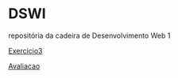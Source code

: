 # DSWI

repositória da cadeira de Desenvolvimento Web 1

<a href="https://matheusfmb.github.io/DSWI/exercicio3/index.html" target="_blank">Exercicio3</a>

<a href="https://matheusfmb.github.io/DSWI/avaliacao/home.html">Avaliacao</a>
